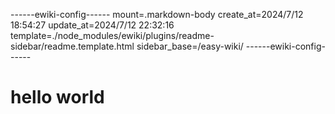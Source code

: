------ewiki-config------
mount=.markdown-body
create_at=2024/7/12 18:54:27
update_at=2024/7/12 22:32:16
template=./node_modules/ewiki/plugins/readme-sidebar/readme.template.html
sidebar_base=/easy-wiki/
------ewiki-config------

# hello world
